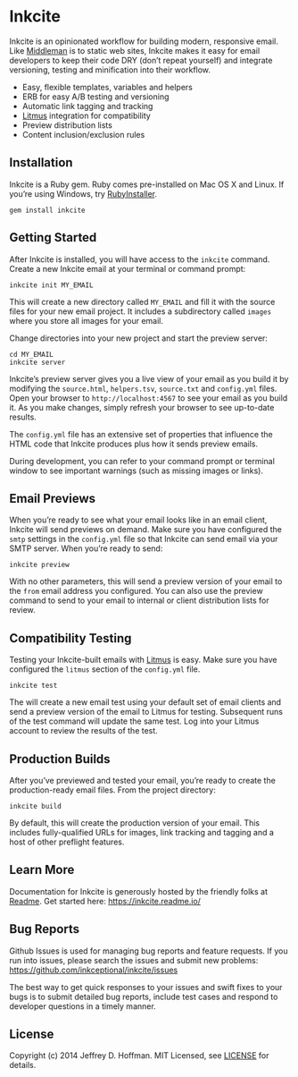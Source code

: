 # Inkcite

Inkcite is an opinionated workflow for building modern, responsive email.
Like [Middleman] is to static web sites, Inkcite makes it easy for email
developers to keep their code DRY (don’t repeat yourself) and integrate
versioning, testing and minification into their workflow.

* Easy, flexible templates, variables and helpers
* ERB for easy A/B testing and versioning
* Automatic link tagging and tracking
* [Litmus] integration for compatibility
* Preview distribution lists
* Content inclusion/exclusion rules

## Installation

Inkcite is a Ruby gem.  Ruby comes pre-installed on Mac OS X and Linux. If
you’re using Windows, try [RubyInstaller].

```
gem install inkcite
```

## Getting Started

After Inkcite is installed, you will have access to the `inkcite` command.
Create a new Inkcite email at your terminal or command prompt:

```
inkcite init MY_EMAIL
```

This will create a new directory called `MY_EMAIL` and fill it with the source
files for your new email project.  It includes a subdirectory called `images`
where you store all images for your email.

Change directories into your new project and start the preview server:

```
cd MY_EMAIL
inkcite server
```

Inkcite’s preview server gives you a live view of your email as you build it
by modifying the `source.html`, `helpers.tsv`, `source.txt` and `config.yml`
files.  Open your browser to `http://localhost:4567` to see your email as you
build it.  As you make changes, simply refresh your browser to see up-to-date
results.

The `config.yml` file has an extensive set of properties that influence the
HTML code that Inkcite produces plus how it sends preview emails.

During development, you can refer to your command prompt or terminal window to
see important warnings (such as missing images or links).

## Email Previews

When you’re ready to see what your email looks like in an email client,
Inkcite will send previews on demand.  Make sure you have configured the
`smtp` settings in the `config.yml` file so that Inkcite can send email via
your SMTP server.  When you’re ready to send:

``` inkcite preview ```

With no other parameters, this will send a preview version of your email to
the `from` email address you configured.  You can also use the preview command
to send to your email to internal or client distribution lists for review.

## Compatibility Testing

Testing your Inkcite-built emails with [Litmus] is easy.  Make sure you have
configured the `litmus` section of the `config.yml` file.

``` inkcite test ```

The will create a new email test using your default set of email clients and
send a preview version of the email to Litmus for testing.  Subsequent runs of
the test command will update the same test.  Log into your Litmus account to
review the results of the test.

## Production Builds

After you’ve previewed and tested your email, you’re ready to create the
production-ready email files.  From the project directory:

``` inkcite build ```

By default, this will create the production version of your email.  This
includes fully-qualified URLs for images, link tracking and tagging and a host
of other preflight features.

## Learn More

Documentation for Inkcite is generously hosted by the friendly folks at [Readme].
Get started here: https://inkcite.readme.io/

## Bug Reports

Github Issues is used for managing bug reports and feature requests. If you
run into issues, please search the issues and submit new problems:
https://github.com/inkceptional/inkcite/issues

The best way to get quick responses to your issues and swift fixes to your
bugs is to submit detailed bug reports, include test cases and respond to
developer questions in a timely manner.

## License

Copyright (c) 2014 Jeffrey D. Hoffman. MIT Licensed, see [LICENSE] for
details.

[Middleman]: http://middlemanapp.com
[Litmus]: http://litmus.com
[rubyinstaller]: http://rubyinstaller.org/
[LICENSE]: https://github.com/inkceptional/inkcite/blob/master/LICENSE
[Readme]: https://readme.io
